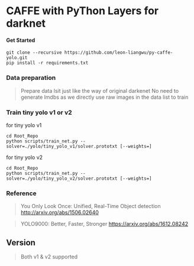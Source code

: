 # CAFFE with PyThon Layers for darknet

#### Get Started
```
git clone --recursive https://github.com/leon-liangwu/py-caffe-yolo.git
pip install -r requirements.txt
```

### Data preparation
> Prepare data lsit just like the way of original darkenet
> No need to generate lmdbs as we directly use raw images in the data list to train


### Train tiny yolo v1 or v2

for tiny yolo v1
```
cd Root_Repo
python scripts/train_net.py --solver=./yolo/tiny_yolo_v1/solver.prototxt [--weights=]
```

for tiny yolo v2
```
cd Root_Repo
python scripts/train_net.py --solver=./yolo/tiny_yolo_v2/solver.prototxt [--weights=]
```


### Reference

> You Only Look Once: Unified, Real-Time Object detection http://arxiv.org/abs/1506.02640

> YOLO9000: Better, Faster, Stronger https://arxiv.org/abs/1612.08242





## Version
> Both v1 & v2 supported
